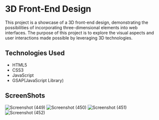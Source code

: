 
# 3D Front-End Design

This project is a showcase of a 3D front-end design, demonstrating the possibilities of incorporating three-dimensional elements into web interfaces. The purpose of this project is to explore the visual aspects and user interactions made possible by leveraging 3D technologies.
## Technologies Used
- HTML5
- CSS3
- JavaScript
- GSAP(JavaScript Library)

## ScreenShots
![Screenshot (449)](https://github.com/Utkarsh3010/Frontend-3D/assets/92597547/f7d1ad6c-1457-4142-9c46-129b08d6f7af)
![Screenshot (450)](https://github.com/Utkarsh3010/Frontend-3D/assets/92597547/5b68a9da-069b-47c9-9363-00ef91ddbc9f)
![Screenshot (451)](https://github.com/Utkarsh3010/Frontend-3D/assets/92597547/7900a039-8815-4910-9e52-e9e91ceaa75b)
![Screenshot (452)](https://github.com/Utkarsh3010/Frontend-3D/assets/92597547/295b0706-e629-491d-9f4c-67461c9bffc4)
